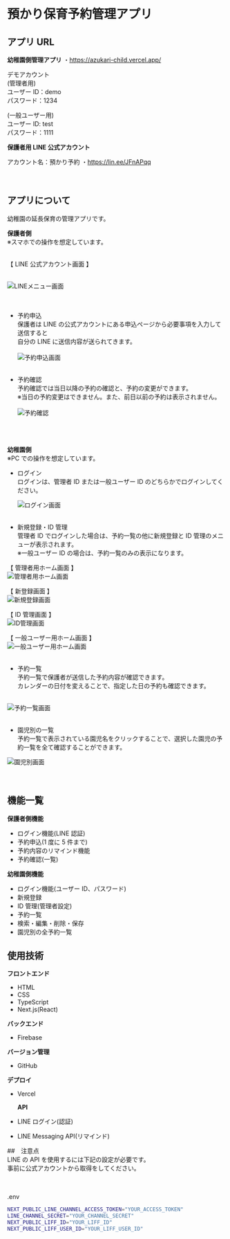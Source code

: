 # 預かり保育予約管理アプリ

## アプリ URL

**幼稚園側管理アプリ**
・https://azukari-child.vercel.app/

デモアカウント  
(管理者用)  
ユーザー ID：demo  
パスワード：1234

(一般ユーザー用)  
ユーザー ID: test  
パスワード：1111
<br>

**保護者用 LINE 公式アカウント**

アカウント名：預かり予約
・https://lin.ee/JFnAPqq  
<br>
<br>

## アプリについて

幼稚園の延長保育の管理アプリです。

**保護者側**  
※スマホでの操作を想定しています。
<br>
<br>

【 LINE 公式アカウント画面 】  
<br>

![LINEメニュー画面](https://github.com/user-attachments/assets/1844d9c2-7183-4b0c-bd76-8e26e5a7b0b5)
<br>
<br>
<br>

- 予約申込  
   保護者は LINE の公式アカウントにある申込ページから必要事項を入力して送信すると  
   自分の LINE に送信内容が送られてきます。
  <br>
  <br>
  ![予約申込画面](https://github.com/user-attachments/assets/66aa5344-76ec-46f9-ba7e-4cf31941f5c3)
  <br>
  <br>

- 予約確認  
   予約確認では当日以降の予約の確認と、予約の変更ができます。  
   ※当日の予約変更はできません。また、前日以前の予約は表示されません。
  <br>
  <br>
  ![予約確認](https://github.com/user-attachments/assets/eb67a3d3-9481-4b29-86dc-8b53d96ad17c)  
  <br>
  <br>
  <br>

**幼稚園側**  
※PC での操作を想定しています。

- ログイン  
   ログインは、管理者 ID または一般ユーザー ID のどちらかでログインしてください。
  <br>

  ![ログイン画面](https://github.com/user-attachments/assets/eb3c3472-1c64-4d18-92a4-16a58031a460)
  <br>
  <br>

- 新規登録・ID 管理  
   管理者 ID でログインした場合は、予約一覧の他に新規登録と ID 管理のメニューが表示されます。  
   ※一般ユーザー ID の場合は、予約一覧のみの表示になります。
  <br>

【 管理者用ホーム画面 】  
![管理者用ホーム画面](https://github.com/user-attachments/assets/f8433360-9afe-48e3-b6fe-034fb1566b06)
<br>

【 新登録画面 】  
![新規登録画面](https://github.com/user-attachments/assets/8a2f851f-b352-4124-b128-c05089d4cacd)
<br>

【 ID 管理画面 】  
![ID管理画面](https://github.com/user-attachments/assets/d8dc7bb4-24c6-4b91-838f-f86de6507eab)
<br>

【 一般ユーザー用ホーム画面 】  
![一般ユーザー用ホーム画面](https://github.com/user-attachments/assets/570dba0b-2219-4954-b68d-6512d8748c34)
<br>
<br>

- 予約一覧  
   予約一覧で保護者が送信した予約内容が確認できます。  
   カレンダーの日付を変えることで、指定した日の予約も確認できます。  
  <br>

![予約一覧画面](https://github.com/user-attachments/assets/248ca74a-76ba-45c6-854c-9be22111bfec)
<br>
<br>

- 園児別の一覧  
   予約一覧で表示されている園児名をクリックすることで、選択した園児の予約一覧を全て確認することができます。
  <br>

![園児別画面](https://github.com/user-attachments/assets/589f9d26-b273-4eaf-a67c-b1586683b17b)
<br>  
<br>

## 機能一覧

**保護者側機能**

- ログイン機能(LINE 認証)
- 予約申込(1 度に 5 件まで)
- 予約内容のリマインド機能
- 予約確認(一覧)

**幼稚園側機能**

- ログイン機能(ユーザー ID、パスワード)
- 新規登録
- ID 管理(管理者設定)
- 予約一覧
- 検索・編集・削除・保存
- 園児別の全予約一覧

## 使用技術

**フロントエンド**

- HTML
- CSS
- TypeScript
- Next.js(React)

**バックエンド**

- Firebase

**バージョン管理**

- GitHub

**デプロイ**

- Vercel

  **API**

- LINE ログイン(認証)
- LINE Messaging API(リマインド)

##　注意点  
LINE の API を使用するには下記の設定が必要です。  
事前に公式アカウントから取得をしてください。  
<br>
<br>

.env

```bash
NEXT_PUBLIC_LINE_CHANNEL_ACCESS_TOKEN="YOUR_ACCESS_TOKEN"
LINE_CHANNEL_SECRET="YOUR_CHANNEL_SECRET"
NEXT_PUBLIC_LIFF_ID="YOUR_LIFF_ID"
NEXT_PUBLIC_LIFF_USER_ID="YOUR_LIFF_USER_ID"
```
